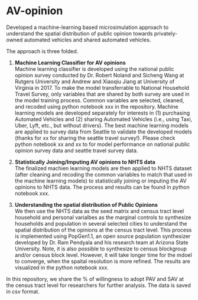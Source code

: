 # AV-opinion
Developed a machine-learning based microsimulation approach to understand the spatial distribution of public opinion towards privately-owned automated vehicles and shared automated vehicles. 

The approach is three folded. 

<ol>
  
<b><li>Machine Learning Classifier for AV opinions</li></b>
Machine learning classifier is developed using the national public opinion survey conducted by Dr. Robert Noland and Sicheng Wang at Rutgers University and Andrew  and Xiaoqiu Jiang at University of Virginia in 2017. To make the model transferrable to National Household Travel Survey, only variables that are shared by both survey are used in the model training process. Common variables are selected, cleaned, and recoded using python notebook xxx in the repository. Machine learning models are developed separately for interests in (1) purchasing Automated Vehicles and (2) sharing Automated Vehicles (i.e., using Taxi, Uber, Lyft, etc., but without drivers). The best machine learning models are applied to survey data from Seattle to validate the developed models (thanks for xx for sharing the seattle travel survey!). Please check python notebook xx and xx to for model performance on national public opinion survey data and seattle travel survey data. 
   
<b><li>Statistically Joining/Imputing AV opinions to NHTS data</li></b>
The finalized machien learning models are then applied to NHTS dataset (after cleaning and recoding the common variables to match that used in the machine learning models) to statistically joining or imputing the AV opinions to NHTS data. The process and results can be found in python notebook xxx.
  
<b><li>Understanding the spatial distribution of Public Opinions</li></b>
We then use the NHTS data as the seed matrix and census tract level household and personal varialbes as the marginal controls to synthesize households and population in several selected cities to understand the spatial distribution of the opinions at the census tract level. This process is implemented using PopGen1.1, an open source population synthesizer developed by Dr. Ram Pendyala and his research team at Arizona State University. Note, it is also possible to synthesize to census blockgroup and/or census block level. However, it will take longer time for the mdoel to converge, when the spaital resolution is more refined. The results are visualized in the python notebook xxx. 
</ol>
 
In this repository, we share the % of willingness to adopt PAV and SAV at the census tract level for researchers for further analysis. The data is saved in csv format. 


